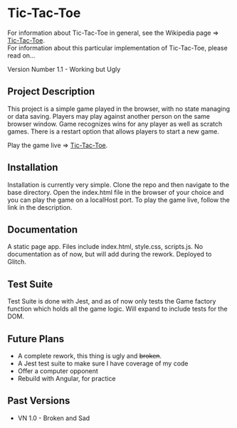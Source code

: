 # Tic-Tac-Toe

For information about Tic-Tac-Toe in general, see the Wikipedia page => [Tic-Tac-Toe](https://en.wikipedia.org/wiki/Tic-tac-toe).  
For information about this particular implementation of Tic-Tac-Toe, please read on...

Version Number 1.1 - Working but Ugly

## Project Description

This project is a simple game played in the browser, with no state managing or data saving. Players may play against another person on the same browser window. Game recognizes wins for any player as well as scratch games. There is a restart option that allows players to start a new game. 

Play the game live => [Tic-Tac-Toe](https://simpletictactoe.glitch.me/).

## Installation

Installation is currently very simple. Clone the repo and then navigate to the base directory. Open the index.html file in the browser of your choice and you can play the game on a localHost port. To play the game live, follow the link in the description.

## Documentation

A static page app. Files include index.html, style.css, scripts.js. No documentation as of now, but will add during the rework.
Deployed to Glitch. 

## Test Suite

Test Suite is done with Jest, and as of now only tests the Game factory function which holds all the game logic. Will expand to include tests for the DOM.

## Future Plans

* A complete rework, this thing is ugly and ~~broken~~.
* A Jest test suite to make sure I have coverage of my code
* Offer a computer opponent
* Rebuild with Angular, for practice

## Past Versions

* VN 1.0 - Broken and Sad